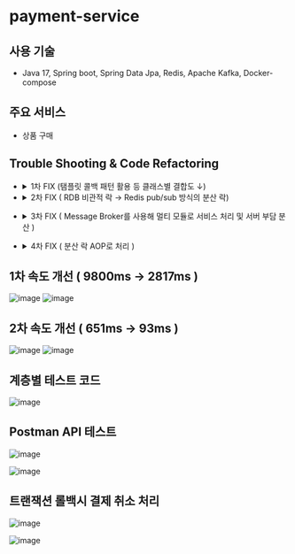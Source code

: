 # payment-service

## 사용 기술
- Java 17, Spring boot, Spring Data Jpa, Redis, Apache Kafka, Docker-compose

## 주요 서비스
- 상품 구매

## Trouble Shooting & Code Refactoring

- 
    <details>
      <summary>1차 FIX (탬플릿 콜백 패턴 활용 등 클래스별 결합도 ↓)</summary>
      
    ### 기존 코드
    
    ```java
    @Service
    @RequiredArgsConstructor
    public class PaymentAppService {
    
        private final IamportClient iamportClient;
    
        private final ItemRepository itemRepository;
    
        private final OrderService orderService;
    
        @Transactional
        public OrderResponse paymentValidate(PaymentRequest request) {
            Payment payment = null;
            
            try {
                payment = iamportClient.paymentByImpUid(request.getImpUid()).getResponse();
            } catch (IamportResponseException e) {
                throw new RuntimeException(e);
            } catch (IOException e) {
                throw new RuntimeException(e);
            }
    
            Optional<Item> item = itemRepository.findByName(request.getItemName());
    
            validation(payment, item);
    
            return orderService.makeOrder(item.get(), request.getMemberId());
        }
    
        private static void validation(Payment payment, Optional<Item> item) {
            itemExistValidate(item.isPresent());
            itemNameValidate(item.get().getName().equals(payment.getName()));
            itemPriceValidate(item.get().getPrice() == payment.getAmount().intValue());
        }
    }
    ```
    
    ### 기존 코드의 문제점
    
    - 해당 클래스에서 **외부 서비스를 의존**하면서 **동시에 비즈니스 로직을 처리**하고있음.
    - 강한 결합 등의 문제점 때문에 **유지보수성이 하락**함.
    
    ### 개선된 코드
    
    ```java
    @Service
    @RequiredArgsConstructor
    @Logger
    public class PurchaseService {
    
        private final ItemRepository itemRepository;
    
        private final PaymentTemplate paymentTemplate;
    
        private final AsyncOrderService asyncOrderService;
    
        @Transactional
        public String purchase(PaymentRequest request) {
            Item item = itemRepository.findByName(request.getItemName()).orElseThrow(ItemStatusException::new);
    
            itemPriceValidate(item.getQuantity() > request.getQuantity());
    
            return paymentTemplate.purchase(
                    new ValidatePayment(item, request.getImpUid(), request.getAmount()),
                    () -> asyncOrderService.decrease(item, request.getMemberId(), request.getQuantity()));
        }
    }
    ```
    
    ### 개선 이후의 코드
    
    - IamPortClient 라는 외부 라이브러리에 직접 의존하는 것이 아닌, **PaymentTemplate 인터페이스를 의존해 DIP와 OCP를 준수**함.
    - 탬플릿 콜백 패턴을 사용하여 **결제 검증 이후에 AsyncOrderService가 콜백으로 동작**함.
    </details>
- 
    <details>
      <summary>2차 FIX ( RDB 비관적 락 → Redis pub/sub 방식의 분산 락)</summary>
      
    ### 기존 코드
    
    ```java
    @Transactional
    public OrderResponse paymentValidate(PaymentRequest request) throws IamportResponseException, IOException {
        Payment payment = iamportClient.paymentByImpUid(request.getImpUid()).getResponse();
    
        Optional<Item> item = itemRepository.findByWithPessimisticLock(request.getItemName());
    
        validation(payment, item, request.getQuantity());
    
        OrderResponse response = orderService.purchase(item.get(), request.getMemberId(), request.getQuantity());
    
        return response;
    }
    
    ------------------------------------------------------------------------------------------------------------
    
    public interface ItemRepository extends JpaRepository<Item, Long> {
    
        @Lock(value = LockModeType.PESSIMISTIC_WRITE)
        @Query("select i from Item i where i.name = :name")
        Optional<Item> findByWithPessimisticLock(@Param("name") String name);
    }
    ```
    
    ### 기존 코드의 문제점
    
    - RDB의 데이터를 조회하기 위해 물리 디스크에 직접 접근함으로써, 원할한 서비스가 불가능함.
    - 만약 스케일 아웃으로  DB를 분산시킬 경우, 비관적 락으로는 동시성 이슈를 해결할 수 없음
    
    ### 개선된 코드
    
    ```java
    @RequiredArgsConstructor
    @Transactional
    @Service
    @Logger
    public class RedisAsyncOrderService implements AsyncOrderService {
    
        private final RedissonService redissonService;
    
        private final CreateOrderProducer createOrderProducer;
    
        private static final String PAYMENT_SUCCESS = "결제 완료";
    
        private static final String PAYMENT_FAILURE = "결제 실패";
    
        @Override
        public String decrease(Item item, Long memberId, Long quantity) {
            if (redissonService.isAccessLock(item.getStock().getId())) {
                item.getStock().decrease(quantity);
    
                createOrderProducer.create(memberId, item.getId());
    
                return PAYMENT_SUCCESS;
            }
    
            return PAYMENT_FAILURE;
        }
    }
    
    ------------------------------------------------------------------------------------
    
    @Component
    @RequiredArgsConstructor
    public class RedissonService {
    
        private final RedissonClient redissonClient;
    
        public boolean isAccessLock(Long key) {
            RLock lock = redissonClient.getLock(key.toString());
    
            try {
                return lock.tryLock(5, 1, TimeUnit.SECONDS);
            } catch (InterruptedException e) {
                throw new RuntimeException(e);
            } finally {
                lock.unlock();
            }
        }
    }
    ```
    
    ### 개선된 코드
    
    - Redisson의 pub/sub 방식을 사용한 분산 락으로 동시성 이슈를 해결함
    - 해당 트랜잭션의 lock이 풀렸을 때 구독한 쓰레드들이 해당 트랜잭션에 접근함으로써, redis의 부하를 최소화 시킴.
    - 캐싱된 메모리에 접근하기 때문에 1000건 이상의 쓰레드가 동시에 접근하는 상황에서 **기존 로직보다 70% 이상 개선된 퍼포먼스**를 낼 수 있음.
</details>

- 
    <details>
      <summary>3차 FIX ( Message Broker를 사용해 멀티 모듈로 서비스 처리 및 서버 부담 분산 )</summary>
      
    ### 기존 코드
    
    ```java
    @Transactional
    public OrderResponse makeOrder(Item item, Long memberId) {
        Member member = memberRepository.findById(memberId).orElseThrow();
    
        itemStockValidate(item.getStock() > MINIMUM_SIZE);
    
        item.decreaseItemStock();
    
        Order order = orderRepository.save(Order
                .builder()
                .member(member)
                .item(item)
                .build());
    
        return orderRepository.findOrder(order.getId());
    }
    ```
    
    ### 기존 요청의 처리방식
    
    1. 상품 이름 조회
    2. PG 서버의 결제 검증
    3. RDB에서 상품과 RequestBody로 들어온 상품이 일치하는지 검증
    4. 재고 처리 및 주문 저장
    
    ### 한계점
    
    - **한 요청이 너무 많은 책임**을 가지고있어,
    특정 영역에서 사이드 이팩트가 발생할 시 해결이 어려움.
    - 한 요청을 처리하기 위해 **많은 시간이 소요됨 (약 600 ~ 700 ms )**
    
    ### 한계점을 타개하기 위한 아이디어
    
    1. **[❎](https://ko.emojiguide.com/%ea%b8%b0%ed%98%b8/cross-mark-button/)** PG 서버의 결제 검증이 끝나게되면 프론트 서버로 결과를 반환, 이후에 프론트 쪽에서 한번 더 요청을 보내 주문을 생성
        - 문제점 :
            - 여러번의 요청과 응답 중 네트워크 문제로 인해 PG 서버의 결제 검증 결과를 잃을 수 있음
            - 한두개 정도의 요청이야 괜찮겠지만, 만약 이 서비스가 엄청나게 성장해서 초당 1000건의 구매 요청이 들어오게 된다면 서버에 많은 부담이 생김
    2. **[❎](https://ko.emojiguide.com/%ea%b8%b0%ed%98%b8/cross-mark-button/)** WebClient나 RestTemplate을 사용해서 결제 검증 이후 로직을 비동기로 처리 
        - 문제점 :
            - 어차피 비동기 요청을 보내봤자 우리 서버로 보내게될텐데, 
            서버의 부담을 해결할 수 없음.
    3.  **[✅](https://ko.emojiguide.com/%ea%b8%b0%ed%98%b8/check-mark-button/) 멀티 모듈을 활용해 각각의 서비스를 처리해주는 서버들을 통해 해결** 
    - 애플리케이션 서버의 부담 ↓
    - 서비스 로직의 복잡함 해결
    - 공통 모듈을 정의함으로써 중복 코드 배제
    
    ### 한계 돌파
    
    ![Untitled](https://s3-us-west-2.amazonaws.com/secure.notion-static.com/fa3cbc0c-70a1-4d8f-b329-2afa3266c2b6/Untitled.png)
    
    1. 확장 가능한 유연한 모듈 설계
    2. 메세지 브로커(Apache Kafka)를 사용해서 결제 검증 이후 토픽에 메세지 생성, 
    컨슈머에서 메세지를 받아 주문생성 로직 처리
    3. 상품 구매 이후 다른 이벤트를 처리하고 싶을 때 기존 코드 변경없이 해당 토픽을 구독하는 컨슈머를 하나 더 생성해서 확장할 수 있음. 
    (ex : 상품 구매 시 상품의 5% 금액을 적립하는 서비스 )
    
    ### 개선된 코드
    
    ```java
    @Override
    public String decrease(Item item, Long memberId, Long quantity) {
        if (redissonService.isAccessLock(item.getStock().getId())) {
            item.getStock().decrease(quantity);
    
            createOrderProducer.create(memberId, item.getId());
    
            return PAYMENT_SUCCESS;
        }
    
        return PAYMENT_FAILURE;
    }
    
    ---------------------------------------------------------------------------------
    
    @Component
    @RequiredArgsConstructor
    public class CreateOrderProducer {
        private final KafkaTemplate<String, OrderMessage> kafkaTemplate;
    
        public void create(Long userId, Long itemId) {
            kafkaTemplate.send("order_topic", new OrderMessage(userId, itemId));
        }
    }
    
    ---------------------------------------------------------------------------------
    
    @Component
    @RequiredArgsConstructor
    public class KafkaConsumerService implements MessageQueueService<OrderMessage> {
    
        private final OrderRepository orderRepository;
    
        private final MemberRepository memberRepository;
    
        private final ItemRepository itemRepository;
    
        @Override
        @KafkaListener(topics = "order_topic", groupId = "order_group")
        public void orderListener(OrderMessage listener) {
            Item item = itemRepository.findById(listener.getItemId()).orElseThrow();
            Member member = memberRepository.findById(listener.getMemberId()).orElseThrow();
    
            orderRepository.save(Order
                    .builder()
                    .member(member)
                    .item(item)
                    .build());
        }
    }
    ```
</details>

- 
    <details>
        <summary>4차 FIX ( 분산 락 AOP로 처리 )</summary>
      
    ### 기존 코드
    
    ```java
    @RequiredArgsConstructor
    @Transactional
    @Service
    @Logger
    public class RedisAsyncOrderService implements AsyncOrderService {
    
        private final RedissonService redissonService;
    
        private final CreateOrderProducer createOrderProducer;
    
        private static final String PAYMENT_SUCCESS = "결제 완료";
    
        private static final String PAYMENT_FAILURE = "결제 실패";
    
        @Override
        public String decrease(Item item, Long memberId, Long quantity) {
            if (redissonService.isAccessLock(item.getStock().getId())) {
                item.getStock().decrease(quantity);
    
                createOrderProducer.create(memberId, item.getId());
    
                return PAYMENT_SUCCESS;
            }
    
            return PAYMENT_FAILURE;
        }
    }
    ```
    
    ### 기존 코드의 문제점
    
    - if문은 항상 참인데, 거짓의 상황에서의 로직 또한 작성하고 있음.
    - 비즈니스 로직이 외부 서비스(RedissonService)에 의존하고 있음.
    - redis의 분산 락이 필요한 시점에 중복 코드가 발생함.
    
    ### 개선된 코드
    
    ```java
    @RequiredArgsConstructor
    @Transactional
    @Service
    @Logger
    public class DefaultAsyncOrderService implements AsyncOrderService {
    
        private final CreateOrderProducer createOrderProducer;
    
        private static final String PAYMENT_SUCCESS = "결제 완료";
    
        @Override
        **@AccessLock(key = "#item.getStockId().toString()", prefix = "item")**
        public String decrease(Item item, Long memberId, Long quantity) {
            item.getStock().decrease(quantity);
    
            createOrderProducer.create(memberId, item.getId());
    
            return PAYMENT_SUCCESS;
        }
    }
    
    ------------------------------------------------------------------------------
    
    @Aspect
    @Component
    @RequiredArgsConstructor
    @Slf4j
    public class AccessLockAspect {
    
        private final RedissonClient redissonClient;
    
        private static final String REDISSON_LOCK_PREFIX = "LOCK:";
    
        @Around("@annotation(accessLock))")
        public Object execute(ProceedingJoinPoint joinPoint, AccessLock accessLock) throws Throwable {
            String[] parameterNames = ((MethodSignature) joinPoint.getSignature()).getParameterNames();
    
            String key = REDISSON_LOCK_PREFIX +
                    accessLock.prefix() +
                    CustomSpringElParser.getDynamicValue(parameterNames, joinPoint.getArgs(), accessLock.key());
    
            RLock lock = redissonClient.getLock(key);
    
            try {
                boolean access = lock.tryLock(accessLock.waitTime(), accessLock.leaseTime(), accessLock.timeUnit());
    
                if (!access)
                    return false;
    
                return joinPoint.proceed();
            } catch (InterruptedException e) {
                throw new InterruptedException();
            } finally {
                lock.unlock();
            }
        }
    }
    ```
    
    ### 개선된 코드
    
    - 어노테이션 포인트컷을 사용해 AccessLockAspect 어드바이스에서 분산 락을 적용함.
    - SPEL로 런타임 시점에 객체를 조작해 Lock의 key를 설정해줌.
    - 분산 락을 적용할 서비스에 어노테이션을 설정해주면 **중복 코드 방지 가능**
  </details>

## 1차 속도 개선 ( 9800ms → 2817ms )
![image](https://github.com/2tsumo-hitori/payment-service/assets/96719735/e295796b-6f88-4985-8f3c-dc9f941ee23d)
![image](https://github.com/2tsumo-hitori/payment-service/assets/96719735/b395eb45-49e5-4ce6-9c40-84d62f38775a)

## 2차 속도 개선 ( 651ms → 93ms )
![image](https://github.com/2tsumo-hitori/payment-service/assets/96719735/65cb3070-fa21-4696-b6c9-b7efe06ed719)
![image](https://github.com/2tsumo-hitori/payment-service/assets/96719735/5ced826c-fb69-4a2f-9bc2-e7cd97660da9)



## 계층별 테스트 코드
![image](https://github.com/2tsumo-hitori/payment-service/assets/96719735/b3a8973d-32f2-4d39-bd8a-d7933138d8b6)

## Postman API 테스트
![image](https://github.com/2tsumo-hitori/payment-service/assets/96719735/0da72c09-5d6e-477c-a99b-585e01b3854a)

![image](https://github.com/2tsumo-hitori/payment-service/assets/96719735/1406f737-5192-491f-9a3e-681296e0cb3a)

## 트랜잭션 롤백시 결제 취소 처리
![image](https://github.com/2tsumo-hitori/payment-service/assets/96719735/7c28936c-5f11-42ff-b87b-c59330cebcaa)

![image](https://github.com/2tsumo-hitori/payment-service/assets/96719735/5e6cca6a-614a-44bd-b07c-8d492f3f19de)
